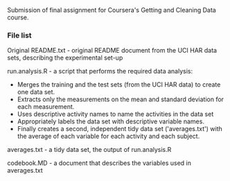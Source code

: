 Submission of final assignment for Coursera's Getting and Cleaning Data course.

### File list

Original README.txt - original README document from the UCI HAR data sets, describing the experimental set-up

run.analysis.R - a script that performs the required data analysis:
  - Merges the training and the test sets (from the UCI HAR data) to create one data set.
  - Extracts only the measurements on the mean and standard deviation for each measurement.
  - Uses descriptive activity names to name the activities in the data set
  - Appropriately labels the data set with descriptive variable names.
  - Finally creates a second, independent tidy data set ('averages.txt') with the average of each variable for each activity and each subject.
   
 averages.txt - a tidy data set, the output of run.analysis.R
 
 codebook.MD - a document that describes the variables used in averages.txt
